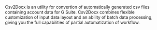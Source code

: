 Csv2Docx is an utility for convertion of automatically generated csv files containing account data for G Suite. Csv2Docx combines flexible customization of input data layout and an ability of batch data processing, giving you the full capabilities of partial automatization of workflow.